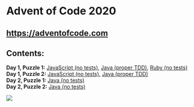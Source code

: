 # Advent of Code 2020

## https://adventofcode.com

## Contents:

**Day 1, Puzzle 1:** [JavaScript (no tests)](https://github.com/Coletterbox/Advent-of-Code-2020/blob/main/Day%201%20Puzzle%201.js), [Java (proper TDD)](https://github.com/Coletterbox/Advent-of-Code-2020/tree/main/Day%201%20Puzzle%201), [Ruby (no tests)](https://github.com/Coletterbox/Advent-of-Code-2020/blob/main/Day%201%20Puzzle%201.rb)\
**Day 1, Puzzle 2:** [JavaScript (no tests)](https://github.com/Coletterbox/Advent-of-Code-2020/blob/main/Day%201%20Puzzle%202.js), [Java (proper TDD)](https://github.com/Coletterbox/Advent-of-Code-2020/tree/main/Day%201%20Puzzle%202)\
**Day 2, Puzzle 1:** [Java (no tests)](https://github.com/Coletterbox/Advent-of-Code-2020/tree/main/Day%202%20Puzzle%201)\
**Day 2, Puzzle 2:** [Java (no tests)](https://github.com/Coletterbox/Advent-of-Code-2020/tree/main/Day%202%20Puzzle%202)

![](https://media.giphy.com/media/F6OGeOgxHzgZO31NnM/giphy.gif)
